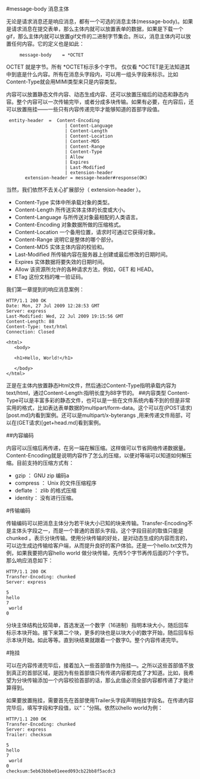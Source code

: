 #message-body 消息主体

无论是请求消息还是响应消息，都有一个可选的消息主体(message-body)。如果是请求消息在提交表单，那么主体内就可以放置表单的数据，如果是下载一个gif，那么主体内就可以放置gif文件的二进制字节集合。所以，消息主体内可以放置任何内容。它的定义也是如此：
```
     message-body    = *OCTET
```
OCTET 就是字节。所有 *OCTET标示多个字节。
仅仅看 *OCTET是无法知道其中到底是什么内容。所有在消息头字段内，可以用一组头字段来标示。比如Content-Type就会用MIMI类型来只是内容类型。

内容可以放置静态文件内容、动态生成内容、还可以放置压缩后的动态和静态内容。整个内容可以一次传输完毕，或者分成多块传输。如果有必要，在内容后，还可以放置拖挂——一些只有内容传递完毕才能够知道的首部字段值。

```
 entity-header  =  Content-Encoding        
                      | Content-Language   
                      | Content-Length         
                      | Content-Location       
                      | Content-MD5           
                      | Content-Range           
                      | Content-Type    
                      | Allow        
                      | Expires                 
                      | Last-Modified        
                      | extension-header
       extension-header = message-header#response(OK)     
```
当然，我们依然不去关心扩展部分（ extension-header ）。

- Content-Type 实体中所承载对象的类型。
- Content-Length 所传送实体主体的长度或大小。
- Content-Language 与所传送对象最相配的人类语言。
- Content-Encoding 对象数据所做的压缩格式。
- Content-Location 一个备用位置，请求时可通过它获得对象。
- Content-Range 说明它是整体的哪个部分。
- Content-MD5 实体主体内容的校验和。
- Last-Modified 所传输内容在服务器上创建或最后修改的日期时间。
- Expires 实体数据将要失效的日期时间。
- Allow 该资源所允许的各种请求方法，例如，GET 和 HEAD。
- ETag 这份文档的唯一验证码。

我们第一章提到的响应消息案例：

```
HTTP/1.1 200 OK
Date: Mon, 27 Jul 2009 12:28:53 GMT
Server: express
Last-Modified: Wed, 22 Jul 2009 19:15:56 GMT
Content-Length: 88
Content-Type: text/html
Connection: Closed

<html>
   <body>

   <h1>Hello, World!</h1>

   </body>
</html>
```
正是在主体内放置静态Html文件，然后通过Content-Type指明承载内容为 text/html，通过Content-Length:指明长度为88字节的。
##内容类型 
Content-Type可以是丰富多彩的静态文件，也可以是一些在文件系统内看不到的但是非常实用的格式，比如表达表单数据的multipart/form-data。这个可以在(POST请求)[post.md]内看到案例。还可以是multipart/x-byterangs ,用来传递文件局部，可以在(GET请求)[get+head.md]看到案例。

##内容编码

内容可以压缩后再传递，在另一端在解压缩。这样做可以节省网络传递数据量。Content-Encoding就是说明内容作了怎么的压缩，以便对等端可以知道如何解压缩。目前支持的压缩方式有：

- gzip  ：     GNU zip 编码a
- compress  ： Unix 的文件压缩程序
- deflate ：   zlib 的格式压缩
- identity：     没有进行压缩。

#传输编码

传输编码可以把消息主体分为若干块大小已知的块来传输。Transfer-Encoding不是主体头字段之一，而是一个普通的首部头字段。这个字段目前的取值只能是chunked 。表示分块传输。使用分块传输的好处，是对动态生成的内容而言的，可以边生成边传输给客户端，从而提升良好的客户体验。还是一个hello.txt文件为例，如果我要把内容hello world 做分块传输，先传5个字节再传后面的7个字节。那么响应消息如下：
```
HTTP/1.1 200 OK
Transfer-Encoding: chunked
Server: express

5
hello
7
 world
0
```
分块主体结构比较简单，首选发送一个数字（16进制）指明本块大小，随后回车标示本块开始。接下来第二个块，更多的块也是以块大小的数字开始，随后回车标示本块开始。如此等等。直到块结束就跟着一个数字0。整个内容传递完毕。

#拖挂

可以在内容传递完毕后，接着加入一些首部值作为拖挂—。之所以这些首部值不放到真正的首部区域，是因为有些首部值只有传递内容都完成了才知道。比如，我希望为分块传输添加一个内容校验首部的话，那么此值必须全部内容都传递了才能计算得到。

如果要放置拖挂，需要首先在首部使用Trailer头字段声明拖挂字段名。在传递内容完毕后，填写字段和字段值，以“：”分隔。依然以hello world为例：
```
HTTP/1.1 200 OK
Transfer-Encoding: chunked
Server: express
Trailer: checksum

5
hello
7
 world
0
checksum:5eb63bbbe01eeed093cb22bb8f5acdc3
```


